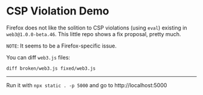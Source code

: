 # CSP Violation Demo

Firefox does not like the solition to CSP violations (using `eval`) existing in `web3@1.0.0-beta.46`. This little repo shows a fix proposal, pretty much.

`NOTE`: It seems to be a Firefox-specific issue.

You can diff `web3.js` files: 
```
diff broken/web3.js fixed/web3.js
```

---

Run it with `npx static . -p 5000` and go to http://localhost:5000
